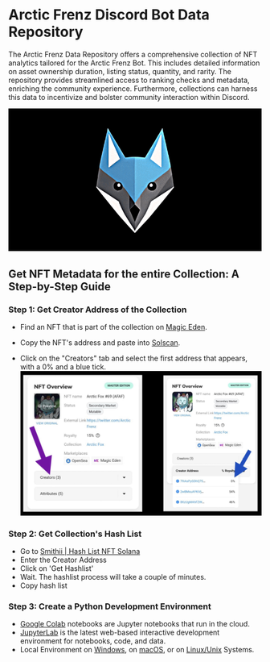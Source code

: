 # Arctic Frenz Discord Bot Data Repository

The Arctic Frenz Data Repository offers a comprehensive collection of NFT analytics tailored for the Arctic Frenz Bot. This includes detailed information on asset ownership duration, listing status, quantity, and rarity. The repository provides streamlined access to ranking checks and metadata, enriching the community experience. Furthermore, collections can harness this data to incentivize and bolster community interaction within Discord.

![Arctic Frenz Visualization](https://raw.githubusercontent.com/davidbeard741/arcticfrenz-data/main/images/IMG_3153.gif)

## Get NFT Metadata for the entire  Collection: A Step-by-Step Guide

### Step 1: Get Creator Address of the Collection 

- Find an NFT that is part of the collection on [Magic Eden](https://magiceden.io).

- Copy the NFT's address and paste into [Solscan](https://solscan.io).

- Click on the "Creators" tab and select the first address that appears, with a 0% and a blue tick. 
![Find Creator Address](https://raw.githubusercontent.com/davidbeard741/arcticfrenz-data/main/images/0D636107-2D85-4DBD-849D-E19A2B647338.jpeg)


### Step 2: Get Collection's Hash List

- Go to [Smithii | Hash List NFT Solana](https://tools.smithii.io/hashlist/solana)
- Enter the Creator Address
- Click on 'Get Hashlist'
- Wait. The hashlist process will take a couple of minutes.
- Copy hash list

### Step 3: Create a Python Development Environment

- [Google Colab](https://colab.research.google.com) notebooks are Jupyter notebooks that run in the cloud.
- [JupyterLab](https://jupyter.org/) is the latest web-based interactive development environment for notebooks, code, and data.
- Local Environment on [Windows](https://realpython.com/python-coding-setup-windows/), on [macOS](https://www.digitalocean.com/community/tutorials/how-to-install-python-3-and-set-up-a-local-programming-environment-on-macos), or on [Linux/Unix](https://itsfoss.com/python-setup-linux/) Systems.
